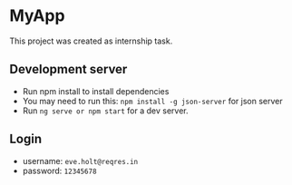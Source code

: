 # MyApp

This project was created as internship task.

## Development server

- Run npm install to install dependencies 
- You may need to run this: `npm install -g json-server` for json server
- Run `ng serve or npm start` for a dev server.

## Login
- username: `eve.holt@reqres.in`
- password: `12345678`
